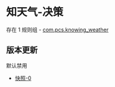 # 知天气-决策

存在 1 规则组 - [com.pcs.knowing_weather](/src/apps/com.pcs.knowing_weather.ts)

## 版本更新

默认禁用

- [快照-0](https://i.gkd.li/import/13378992)
